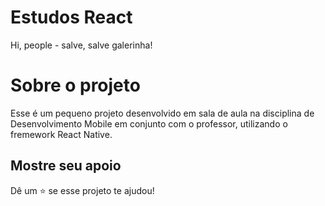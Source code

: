 # Estudos React

Hi, people - salve, salve galerinha!

# Sobre o projeto

Esse é um pequeno projeto desenvolvido em sala de aula na disciplina de Desenvolvimento Mobile em conjunto com o professor, utilizando o fremework React Native.

## Mostre seu apoio

Dê um ⭐️ se esse projeto te ajudou!
